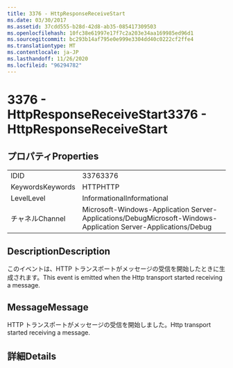 ```yaml
---
title: 3376 - HttpResponseReceiveStart
ms.date: 03/30/2017
ms.assetid: 37cdd555-b28d-42d8-ab35-085417309503
ms.openlocfilehash: 10fc38e61997e17f7c2a203e34aa169985ed96d1
ms.sourcegitcommit: bc293b14af795e0e999e3304dd40c0222cf2ffe4
ms.translationtype: MT
ms.contentlocale: ja-JP
ms.lasthandoff: 11/26/2020
ms.locfileid: "96294782"
---
```

# <a name="3376---httpresponsereceivestart"></a><span data-ttu-id="01770-102">3376 - HttpResponseReceiveStart</span><span class="sxs-lookup"><span data-stu-id="01770-102">3376 - HttpResponseReceiveStart</span></span>

## <a name="properties"></a><span data-ttu-id="01770-103">プロパティ</span><span class="sxs-lookup"><span data-stu-id="01770-103">Properties</span></span>  
  
|||  
|-|-|  
|<span data-ttu-id="01770-104">ID</span><span class="sxs-lookup"><span data-stu-id="01770-104">ID</span></span>|<span data-ttu-id="01770-105">3376</span><span class="sxs-lookup"><span data-stu-id="01770-105">3376</span></span>|  
|<span data-ttu-id="01770-106">Keywords</span><span class="sxs-lookup"><span data-stu-id="01770-106">Keywords</span></span>|<span data-ttu-id="01770-107">HTTP</span><span class="sxs-lookup"><span data-stu-id="01770-107">HTTP</span></span>|  
|<span data-ttu-id="01770-108">Level</span><span class="sxs-lookup"><span data-stu-id="01770-108">Level</span></span>|<span data-ttu-id="01770-109">Informational</span><span class="sxs-lookup"><span data-stu-id="01770-109">Informational</span></span>|  
|<span data-ttu-id="01770-110">チャネル</span><span class="sxs-lookup"><span data-stu-id="01770-110">Channel</span></span>|<span data-ttu-id="01770-111">Microsoft-Windows-Application Server-Applications/Debug</span><span class="sxs-lookup"><span data-stu-id="01770-111">Microsoft-Windows-Application Server-Applications/Debug</span></span>|  
  
## <a name="description"></a><span data-ttu-id="01770-112">Description</span><span class="sxs-lookup"><span data-stu-id="01770-112">Description</span></span>  

 <span data-ttu-id="01770-113">このイベントは、HTTP トランスポートがメッセージの受信を開始したときに生成されます。</span><span class="sxs-lookup"><span data-stu-id="01770-113">This event is emitted when the Http transport started receiving a message.</span></span>  
  
## <a name="message"></a><span data-ttu-id="01770-114">Message</span><span class="sxs-lookup"><span data-stu-id="01770-114">Message</span></span>  

 <span data-ttu-id="01770-115">HTTP トランスポートがメッセージの受信を開始しました。</span><span class="sxs-lookup"><span data-stu-id="01770-115">Http transport started receiving a message.</span></span>  
  
## <a name="details"></a><span data-ttu-id="01770-116">詳細</span><span class="sxs-lookup"><span data-stu-id="01770-116">Details</span></span>
